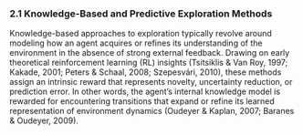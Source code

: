 ### 2.1 Knowledge-Based and Predictive Exploration Methods

Knowledge-based approaches to exploration typically revolve around modeling how an agent acquires or refines its understanding of the environment in the absence of strong external feedback. Drawing on early theoretical reinforcement learning (RL) insights (Tsitsiklis & Van Roy, 1997; Kakade, 2001; Peters & Schaal, 2008; Szepesvári, 2010), these methods assign an intrinsic reward that represents novelty, uncertainty reduction, or prediction error. In other words, the agent’s internal knowledge model is rewarded for encountering transitions that expand or refine its learned representation of environment dynamics (Oudeyer & Kaplan, 2007; Baranes & Oudeyer, 2009).
